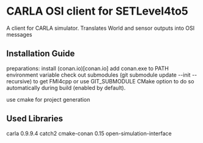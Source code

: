 # CARLA OSI client for SETLevel4to5

A client for CARLA simulator. Translates World and sensor outputs into OSI messages

## Installation Guide

preparations:
install (conan.io)[conan.io]
add conan.exe to PATH environment variable
check out submodules (git submodule update --init --recursive) to get FMI4cpp or use GIT_SUBMODULE CMake option to do so automatically during build (enabled by default).

use cmake for project generation


## Used Libraries

carla 0.9.9.4
catch2
cmake-conan 0.15
open-simulation-interface
